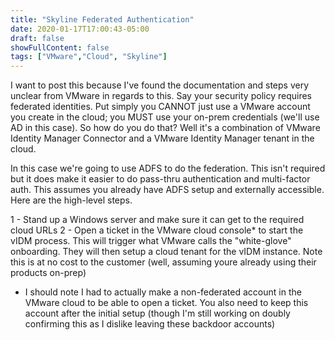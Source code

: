 ```yaml
---
title: "Skyline Federated Authentication"
date: 2020-01-17T17:00:43-05:00
draft: false
showFullContent: false
tags: ["VMware","Cloud", "Skyline"]
---
```

I want to post this because I've found the documentation and steps very unclear from VMware in regards to this. Say your security policy requires federated identities. Put simply you CANNOT just use a VMware account you create in the cloud; you MUST use your on-prem credentials (we'll use AD in this case). So how do you do that? Well it's a combination of VMware Identity Manager Connector and a VMware Identity Manager tenant in the cloud. 

In this case we're going to use ADFS to do the federation. This isn't required but it does make it easier to do pass-thru authentication and multi-factor auth. This assumes you already have ADFS setup and externally accessible. Here are the high-level steps. 

1 - Stand up a Windows server and make sure it can get to the required cloud URLs
2 - Open a ticket in the VMware cloud console* to start the vIDM process. This will trigger what VMware calls the "white-glove" onboarding. They will then setup a cloud tenant for the vIDM instance. Note this is at no cost to the customer (well, assuming youre already using their products on-prep)



* I should note I had to actually make a non-federated account in the VMware cloud to be able to open a ticket. You also need to keep this account after the initial setup (though I'm still working on doubly confirming this as I dislike leaving these backdoor accounts)